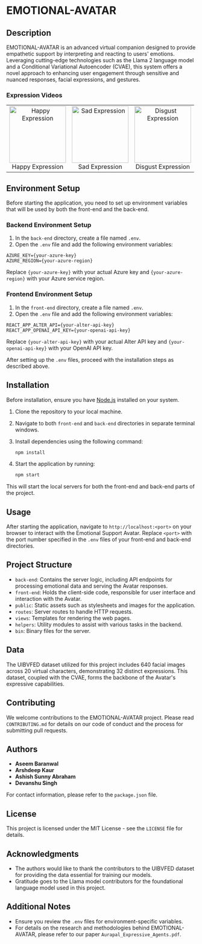 # EMOTIONAL-AVATAR

## Description

EMOTIONAL-AVATAR is an advanced virtual companion designed to provide empathetic support by interpreting and reacting to users' emotions. Leveraging cutting-edge technologies such as the Llama 2 language model and a Conditional Variational Autoencoder (CVAE), this system offers a novel approach to enhancing user engagement through sensitive and nuanced responses, facial expressions, and gestures.

### Expression Videos

<table>
  <tr>
    <td align="center">
      <a href="https://www.youtube.com/watch?v=nChZNyCEMSE" title="Happy Expression">
        <img src="https://img.youtube.com/vi/nChZNyCEMSE/0.jpg" alt="Happy Expression" style="width:150px;">
      </a>
      <br>Happy Expression
    </td>
    <td align="center">
      <a href="https://www.youtube.com/watch?v=TtoRwYejk2E" title="Sad Expression">
        <img src="https://img.youtube.com/vi/TtoRwYejk2E/0.jpg" alt="Sad Expression" style="width:150px;">
      </a>
      <br>Sad Expression
    </td>
    <td align="center">
      <a href="https://www.youtube.com/watch?v=pEuGm5dBQUo" title="Disgust Expression">
        <img src="https://img.youtube.com/vi/pEuGm5dBQUo/0.jpg" alt="Disgust Expression" style="width:150px;">
      </a>
      <br>Disgust Expression
    </td>
  </tr>
</table>

## Environment Setup

Before starting the application, you need to set up environment variables that will be used by both the front-end and the back-end.

### Backend Environment Setup

1. In the `back-end` directory, create a file named `.env`.
2. Open the `.env` file and add the following environment variables:

```
AZURE_KEY={your-azure-key}
AZURE_REGION={your-azure-region}
```

Replace `{your-azure-key}` with your actual Azure key and `{your-azure-region}` with your Azure service region.

### Frontend Environment Setup

1. In the `front-end` directory, create a file named `.env`.
2. Open the `.env` file and add the following environment variables:

```
REACT_APP_ALTER_API={your-alter-api-key}
REACT_APP_OPENAI_API_KEY={your-openai-api-key}
```

Replace `{your-alter-api-key}` with your actual Alter API key and `{your-openai-api-key}` with your OpenAI API key.

After setting up the `.env` files, proceed with the installation steps as described above.

## Installation

Before installation, ensure you have [Node.js](https://nodejs.org/) installed on your system.

1. Clone the repository to your local machine.
2. Navigate to both `front-end` and `back-end` directories in separate terminal windows.
3. Install dependencies using the following command:

   ```sh
   npm install
   ```

4. Start the application by running:

   ```sh
   npm start
   ```

This will start the local servers for both the front-end and back-end parts of the project.

## Usage

After starting the application, navigate to `http://localhost:<port>` on your browser to interact with the Emotional Support Avatar. Replace `<port>` with the port number specified in the `.env` files of your front-end and back-end directories.

## Project Structure

- `back-end`: Contains the server logic, including API endpoints for processing emotional data and serving the Avatar responses.
- `front-end`: Holds the client-side code, responsible for user interface and interaction with the Avatar.
- `public`: Static assets such as stylesheets and images for the application.
- `routes`: Server routes to handle HTTP requests.
- `views`: Templates for rendering the web pages.
- `helpers`: Utility modules to assist with various tasks in the backend.
- `bin`: Binary files for the server.

## Data

The UIBVFED dataset utilized for this project includes 640 facial images across 20 virtual characters, demonstrating 32 distinct expressions. This dataset, coupled with the CVAE, forms the backbone of the Avatar's expressive capabilities.

## Contributing

We welcome contributions to the EMOTIONAL-AVATAR project. Please read `CONTRIBUTING.md` for details on our code of conduct and the process for submitting pull requests.

## Authors

- **Aseem Baranwal**
- **Arshdeep Kaur**
- **Ashish Sunny Abraham**
- **Devanshu Singh**

For contact information, please refer to the `package.json` file.

## License

This project is licensed under the MIT License - see the `LICENSE` file for details.

## Acknowledgments

- The authors would like to thank the contributors to the UIBVFED dataset for providing the data essential for training our models.
- Gratitude goes to the Llama model contributors for the foundational language model used in this project.

## Additional Notes

- Ensure you review the `.env` files for environment-specific variables.
- For details on the research and methodologies behind EMOTIONAL-AVATAR, please refer to our paper `Aurapal_Expressive_Agents.pdf`.
